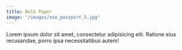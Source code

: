 ```yaml
---
title: Bulk Paper
image: "/images/zoo_passport_5.jpg"
---
```


Lorem ipsum dolor sit amet, consectetur adipisicing elit. Ratione eius recusandae, porro ipsa necessitatibus autem!